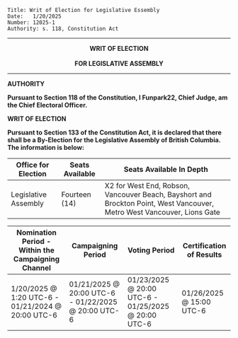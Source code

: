 
	Title: Writ of Election for Legislative Essembly
	Date:	1/20/2025
	Number:	12025-1
	Authority: s. 118, Constitution Act

------

<p align="center"><b>
			    	WRIT OF ELECTION
<br><br>		FOR LEGISLATIVE ASSEMBLY

------

**AUTHORITY**

Pursuant to Section 118 of the Constitution, I Funpark22, Chief Judge, am the Chief Electoral Officer. 

**WRIT OF ELECTION**

Pursuant to Section 133 of the Constitution Act, it is declared that there shall be a By-Election for the Legislative Assembly of British Columbia. The information is below:

| Office for Election | Seats Available      |                                             Seats Available In Depth                                                   |
| ------------------- | ---------------------|------------------------------------------------------------------------------------------------------------------------|
| Legislative Assembly|    Fourteen (14)     | X2 for West End, Robson, Vancouver Beach, Bayshort and Brockton Point, West Vancouver, Metro West Vancouver, Lions Gate| 

| Nomination Period - Within the Campaigning Channel   |  Campaigning Period                                 | Voting Period                                       | Certification of Results |
| ---------------------------------------------------- | --------------------------------------------------- | --------------------------------------------------- | ------------------------ |
| 1/20/2025 @ 1:20 UTC-6 - 01/21/2024 @ 20:00 UTC-6    | 01/21/2025 @ 20:00 UTC-6 - 01/22/2025 @ 20:00 UTC-6 | 01/23/2025 @ 20:00 UTC-6 - 01/25/2025 @ 20:00 UTC-6 | 01/26/2025 @ 15:00 UTC-6 |
